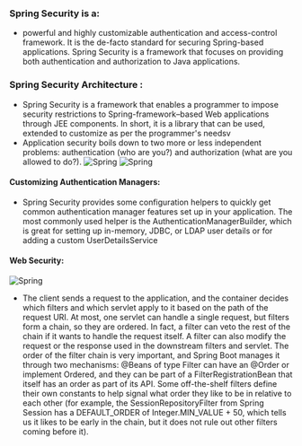 ### Spring Security is a: 
* powerful and highly customizable authentication and access-control framework. It is the de-facto standard for securing Spring-based applications. Spring Security is a framework that focuses on providing both authentication and authorization to Java applications.

### Spring Security Architecture :
* Spring Security is a framework that enables a programmer to impose security restrictions to Spring-framework–based Web applications through JEE components. In short, it is a library that can be used, extended to customize as per the programmer's needsv
* Application security boils down to two more or less independent problems: authentication (who are you?) and authorization (what are you allowed to do?).
![Spring](https://www.techtalks.lk/assets/images/posts/1540960050)
![Spring](https://raw.githubusercontent.com/spring-guides/top-spring-security-architecture/master/images/authentication.png)
 
 #### Customizing Authentication Managers:
* Spring Security provides some configuration helpers to quickly get common authentication manager features set up in your application. The most commonly used helper is the AuthenticationManagerBuilder, which is great for setting up in-memory, JDBC, or LDAP user details or for adding a custom UserDetailsService

#### Web Security:
![Spring](https://encrypted-tbn0.gstatic.com/images?q=tbn:ANd9GcSITynFLL8-IMUGLdvo006aZLtPqKj2DTkznA&usqp=CAU)
* The client sends a request to the application, and the container decides which filters and which servlet apply to it based on the path of the request URI. At most, one servlet can handle a single request, but filters form a chain, so they are ordered. In fact, a filter can veto the rest of the chain if it wants to handle the request itself. A filter can also modify the request or the response used in the downstream filters and servlet. The order of the filter chain is very important, and Spring Boot manages it through two mechanisms: @Beans of type Filter can have an @Order or implement Ordered, and they can be part of a FilterRegistrationBean that itself has an order as part of its API. Some off-the-shelf filters define their own constants to help signal what order they like to be in relative to each other (for example, the SessionRepositoryFilter from Spring Session has a DEFAULT_ORDER of Integer.MIN_VALUE + 50, which tells us it likes to be early in the chain, but it does not rule out other filters coming before it).
